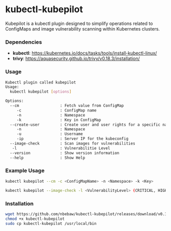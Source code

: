 # kubectl-kubepilot
Kubepilot is a kubectl plugin designed to simplify operations related to ConfigMaps and image vulnerability scanning within Kubernetes clusters.

### Dependencies
- <b>kubectl</b>: https://kubernetes.io/docs/tasks/tools/install-kubectl-linux/
- <b>trivy</b>: https://aquasecurity.github.io/trivy/v0.18.3/installation/

### Usage
```sh
Kubectl plugin called kubepilot
Usage:
  kubectl kubepilot [options]

Options:
  --cm                  : Fetch value from ConfigMap
     -c                 : ConfigMap name
     -n                 : Namespace
     -k                 : Key in ConfigMap
  --create-user         : Create user and user rights for a specific namespace
     -n                 : Namespace
     -u                 : Username
     -ip                : Server IP for the kubeconfig
  --image-check         : Scan images for vulnerabilities
   -l                   : Vulnerabilitie Level
  --version             : Show version information
  --help                : Show Help
```
### Example Usage
```sh
kubectl kubepilot --cm -c <ConfigMapName> -n <Namespace> -k <Key>
```
```sh
kubectl kubepilot --image-check -l <VulnerabilityLevel> (CRITICAL, HIGH, ...)
```

### Installation
```sh
wget https://github.com/nbebaw/kubectl-kubepilot/releases/download/v0.1.0/kubectl-kubepilot
chmod +x kubectl-kubepilot
sudo cp kubectl-kubepilot /usr/local/bin
```
